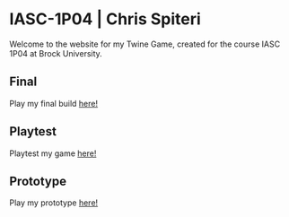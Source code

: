 # IASC-1P04 | Chris Spiteri

Welcome to the website for my Twine Game, created for the course IASC 1P04 at Brock University.

## Final

Play my final build [here!](final/StyxFinal.html)

## Playtest

Playtest my game [here!](playtest/playtest)

## Prototype

Play my prototype [here!](prototype/StyxPrototype.html)
